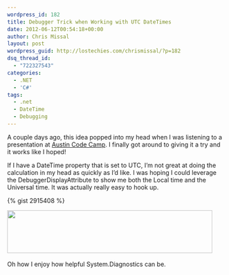 ```yaml
---
wordpress_id: 182
title: Debugger Trick when Working with UTC DateTimes
date: 2012-06-12T00:54:18+00:00
author: Chris Missal
layout: post
wordpress_guid: http://lostechies.com/chrismissal/?p=182
dsq_thread_id:
  - "722327543"
categories:
  - .NET
  - 'C#'
tags:
  - .net
  - DateTime
  - Debugging
---
```

A couple days ago, this idea popped into my head when I was listening to a presentation at [Austin Code Camp](http://austincodecamp2012.com). I finally got around to giving it a try and it works like I hoped!

If I have a DateTime property that is set to UTC, I&#8217;m not great at doing the calculation in my head as quickly as I&#8217;d like. I was hoping I could leverage the DebuggerDisplayAttribute to show me both the Local time and the Universal time. It was actually really easy to hook up.

{% gist 2915408 %}

[<img class="alignnone size-full wp-image-184" title="Screen shot of modified debug text" src="/content/chrismissal/uploads/2012/06/local-time-debugger.png" alt="" width="474" height="99" srcset="/content/chrismissal/uploads/2012/06/local-time-debugger.png 474w, /content/chrismissal/uploads/2012/06/local-time-debugger-300x63.png 300w" sizes="(max-width: 474px) 100vw, 474px" />](/content/chrismissal/uploads/2012/06/local-time-debugger.png)

Oh how I enjoy how helpful System.Diagnostics can be.